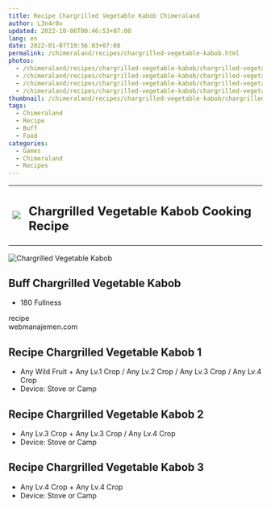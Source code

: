 ```yaml
---
title: Recipe Chargrilled Vegetable Kabob Chimeraland
author: L3n4r0x
updated: 2022-10-06T00:46:53+07:00
lang: en
date: 2022-01-07T19:56:03+07:00
permalink: /chimeraland/recipes/chargrilled-vegetable-kabob.html
photos:
  - /chimeraland/recipes/chargrilled-vegetable-kabob/chargrilled-vegetable-kabob.webp
  - /chimeraland/recipes/chargrilled-vegetable-kabob/chargrilled-vegetable-kabob-name.webp
  - /chimeraland/recipes/chargrilled-vegetable-kabob/chargrilled-vegetable-kabob-icon.webp
  - /chimeraland/recipes/chargrilled-vegetable-kabob/chargrilled-vegetable-kabob-material.webp
thumbnail: /chimeraland/recipes/chargrilled-vegetable-kabob/chargrilled-vegetable-kabob.webp
tags:
  - Chimeraland
  - Recipe
  - Buff
  - Food
categories:
  - Games
  - Chimeraland
  - Recipes
---
```


<section id="bootstrap-wrapper">
  <link
    rel="stylesheet"
    href="https://cdn.statically.io/gh/dimaslanjaka/Web-Manajemen/40ac3225/css/bootstrap-4.5-wrapper.css"
  />
  <div class="row mb-2">
    <div class="col-md-12 mb-2">
      <table class="table" id="post-info">
        <tbody>
          <tr>
            <td>
              <img
                class="d-inline-block me-2"
                src="/chimeraland/recipes/chargrilled-vegetable-kabob/chargrilled-vegetable-kabob-icon.webp"
                width="auto"
                height="auto"
              />
            </td>
            <td>
              <h1 class="fs-5">Chargrilled Vegetable Kabob Cooking Recipe</h1>
            </td>
          </tr>
        </tbody>
      </table>
    </div>
  </div>
  <div class="card mb-2">
    <div class="row g-0">
      <div class="col-sm-4 position-relative mb-2">
        <img
          src="/chimeraland/recipes/chargrilled-vegetable-kabob/chargrilled-vegetable-kabob-material.webp"
          class="card-img fit-cover w-100 h-100"
          alt="Chargrilled Vegetable Kabob"
          data-fancybox="true"
        />
      </div>
      <div class="col-sm-8 mb-2">
        <div class="card-body">
          <h2 class="card-title fs-5">Buff Chargrilled Vegetable Kabob</h2>
          <div class="card-text">
            <ul>
              <li>180 Fullness</li>
            </ul>
          </div>
          <span class="badge rounded-pill bg-dark text-white">recipe</span>
        </div>
        <div class="card-footer text-end text-muted">webmanajemen.com</div>
      </div>
    </div>
  </div>
  <div class="row mb-2">
    <div class="col-12 col-lg-6 recipe-item mb-2">
      <div class="card">
        <div class="card-body">
          <h2 class="card-title fs-5">Recipe Chargrilled Vegetable Kabob 1</h2>
          <div class="card-text">
            <ul>
              <li>
                Any Wild Fruit<span> + </span>Any Lv.1 Crop<span> / </span>Any
                Lv.2 Crop<span> / </span>Any Lv.3 Crop<span> / </span>Any Lv.4
                Crop
              </li>
              <li>Device: Stove or Camp</li>
            </ul>
          </div>
        </div>
      </div>
    </div>
    <div class="col-12 col-lg-6 recipe-item mb-2">
      <div class="card">
        <div class="card-body">
          <h2 class="card-title fs-5">Recipe Chargrilled Vegetable Kabob 2</h2>
          <div class="card-text">
            <ul>
              <li>
                Any Lv.3 Crop<span> + </span>Any Lv.3 Crop<span> / </span>Any
                Lv.4 Crop
              </li>
              <li>Device: Stove or Camp</li>
            </ul>
          </div>
        </div>
      </div>
    </div>
    <div class="col-12 col-lg-6 recipe-item mb-2">
      <div class="card">
        <div class="card-body">
          <h2 class="card-title fs-5">Recipe Chargrilled Vegetable Kabob 3</h2>
          <div class="card-text">
            <ul>
              <li>Any Lv.4 Crop<span> + </span>Any Lv.4 Crop</li>
              <li>Device: Stove or Camp</li>
            </ul>
          </div>
        </div>
      </div>
    </div>
  </div>
</section>